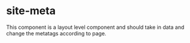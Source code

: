 # site-meta
This component is a layout level component and should take in data and change the metatags according to page.